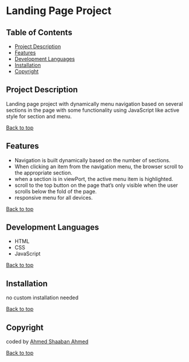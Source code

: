 # Landing Page Project

## Table of Contents

* [Project Description](#project-description)
* [Features](#features)
* [Development Languages](#development-languages)
* [Installation](#installation)
* [Copyright](#copyright)


## Project Description
Landing page project with dynamically menu navigation based on several sections in the page with some functionality using JavaScript like active style for section and menu.

[Back to top](#table-of-contents)

## Features

* Navigation is built dynamically based on the number of sections.
* When clicking an item from the navigation menu, the browser scroll to the appropriate section.
* when a section is in viewPort, the active menu item is highlighted.
* scroll to the top button on the page that’s only visible when the user scrolls below the fold of the page.
* responsive menu for all devices.


[Back to top](#table-of-contents)

## Development Languages

*  HTML
*  CSS
*  JavaScript

[Back to top](#table-of-contents)

## Installation
no custom installation needed

[Back to top](#table-of-contents)

## Copyright
coded by [Ahmed Shaaban Ahmed](https://www.linkedin.com/in/ahmed-shaaban2210/)

[Back to top](#table-of-contents)


